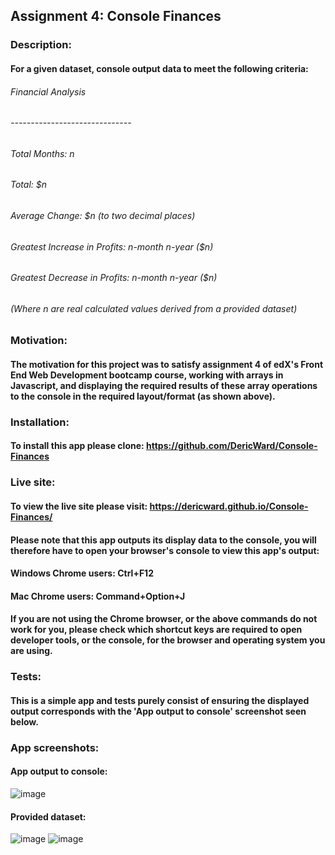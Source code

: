 ## Assignment 4: Console Finances
### Description: 
#### For a given dataset, console output data to meet the following criteria:
###### Financial Analysis
###### ------------------------------
###### Total Months: n
###### Total: $n
###### Average Change: $n (to two decimal places)
###### Greatest Increase in Profits: n-month n-year ($n)
###### Greatest Decrease in Profits: n-month n-year ($n)
###### (Where n are real calculated values derived from a provided dataset)
### Motivation:
#### The motivation for this project was to satisfy assignment 4 of edX's Front End Web Development bootcamp course, working with arrays in Javascript, and displaying the required results of these array operations to the console in the required layout/format (as shown above).
### Installation:
#### To install this app please clone: https://github.com/DericWard/Console-Finances
### Live site:
#### To view the live site please visit: https://dericward.github.io/Console-Finances/
#### Please note that this app outputs its display data to the console, you will therefore have to open your browser's console to view this app's output:
#### Windows Chrome users: Ctrl+F12
#### Mac Chrome users: Command+Option+J
#### If you are not using the Chrome browser, or the above commands do not work for you, please check which shortcut keys are required to open developer tools, or the console, for the browser and operating system you are using.
### Tests:
#### This is a simple app and tests purely consist of ensuring the displayed output corresponds with the 'App output to console' screenshot seen below.
### App screenshots:
#### App output to console:
![image](https://user-images.githubusercontent.com/50495939/211399631-874a6cdc-dda4-406d-883d-5c55bd242119.png)
#### Provided dataset:
![image](https://user-images.githubusercontent.com/50495939/211388203-63c5da4c-cb9b-47f8-8b92-1fc733416f28.png)
![image](https://user-images.githubusercontent.com/50495939/211388323-76c2ffdb-bf66-4e51-8275-30c263075535.png)




